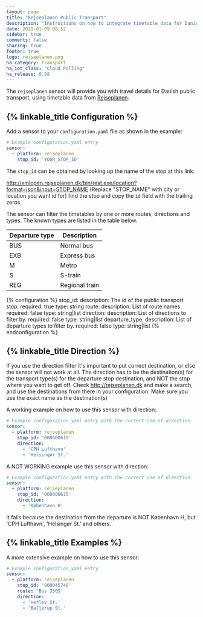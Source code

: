 ```yaml
---
layout: page
title: "Rejseplanen Public Transport"
description: "Instructions on how to integrate timetable data for Danish Rejseplanen within Home Assistant."
date: 2019-01-09 08:52
sidebar: true
comments: false
sharing: true
footer: true
logo: rejseplanen.png
ha_category: Transport
ha_iot_class: "Cloud Polling"
ha_release: 0.88
---
```


The `rejseplanen` sensor will provide you with travel details for Danish public transport, using timetable data from [Rejseplanen](https://www.rejseplanen.dk/).

## {% linkable_title Configuration %}

Add a sensor to your `configuration.yaml` file as shown in the example:

```yaml
# Example configuration.yaml entry
sensor:
  - platform: rejseplanen
    stop_id: 'YOUR_STOP_ID'
```

The `stop_id` can be obtained by looking up the name of the stop at this link: 

<http://xmlopen.rejseplanen.dk/bin/rest.exe/location?format=json&input=STOP_NAME>
(Replace "STOP_NAME" with city or location you want id for)
find the stop and copy the `id` field with the trailing zeros.

The sensor can filter the timetables by one or more routes, directions and types. The known types are listed in the table below.

| Departure type | Description |
|--------------|-------------|
| BUS | Normal bus |
| EXB | Express bus |
| M | Metro |
| S | S-train |
| REG | Regional train |

{% configuration %}
stop_id:
  description: The id of the public transport stop.
  required: true
  type: string
route:
  description: List of route names.
  required: false
  type: string|list
direction:
  description: List of directions to filter by.
  required: false
  type: string|list
departure_type:
  description: List of departure types to filter by.
  required: false
  type: string|list
{% endconfiguration %}

## {% linkable_title Direction %}

If you use the direction filter it's important to put correct destination, or else the sensor will not work at all.
The direction has to be the destination(s) for the transport type(s) for the departure stop destination, and NOT the stop where you want to get off. Check <http://rejseplanen.dk> and make a search, and use the destinations from there in your configuration. Make sure you use the exact name as the destination(s)

A working example on how to use this sensor with direction:

```yaml
# Example configuration.yaml entry with the correct use of direction.
sensor:
  - platform: rejseplanen
    stop_id: '008600615'
    direction:
      - 'CPH Lufthavn'
      - 'Helsingør St.'
```

A NOT WORKING example use this sensor with direction:

```yaml
# Example configuration.yaml entry with the correct use of direction.
sensor:
  - platform: rejseplanen
    stop_id: '008600615'
    direction:
      - 'København H'
```
It fails because the destination from the departure is NOT København H, but 'CPH Lufthavn', 'Helsingør St.' and others.

## {% linkable_title Examples %}

A more extensive example on how to use this sensor:

```yaml
# Example configuration.yaml entry
sensor:
  - platform: rejseplanen
    stop_id: '000045740'
    route: 'Bus 350S'
    direction:
      - 'Herlev St.'
      - 'Ballerup St.'
```
